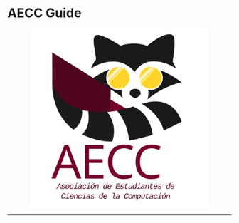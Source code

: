 # **AECC Guide** 

<div align="center">
  <img src="./img/logotipoLetrasAECC.svg" alt="AECC Letter Logo" width="400">
</div>

---


